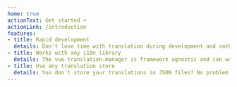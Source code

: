 ```yaml
---
home: true
actionText: Get started ➜
actionLink: /introduction
features:
- title: Rapid development
  details: Don't lose time with translation during development and rather focus on quickly building great applications.
- title: Works with any i18n library
  details: The vue-translation-manager is framework agnostic and can work with all the popular Vue i18n libraries.
- title: Use any translation store
  details: You don't store your translations in JSON files? No problem, just use a different adapter - or write one.
---
```

